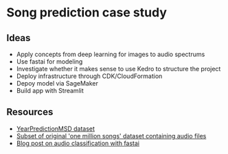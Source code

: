 # Song prediction case study

## Ideas
* Apply concepts from deep learning for images to audio spectrums
* Use fastai for modeling
* Investigate whether it makes sense to use Kedro to structure the project
* Deploy infrastructure through CDK/CloudFormation
* Depoy model via SageMaker
* Build app with Streamlit

## Resources
* [YearPredictionMSD dataset](https://archive.ics.uci.edu/ml/datasets/YearPredictionMSD)
* [Subset of original 'one million songs' dataset containing audio files](http://millionsongdataset.com/pages/getting-dataset/#subset)
* [Blog post on audio classification with fastai](https://towardsdatascience.com/audio-classification-using-fastai-and-on-the-fly-frequency-transforms-4dbe1b540f89)